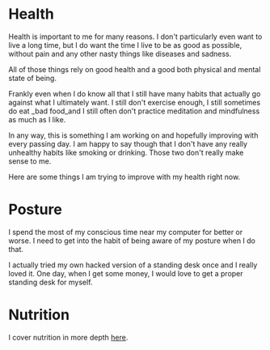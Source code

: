 # Health

Health is important to me for many reasons. I don't particularly even want to live a long time, but I do want the time I live to be as good as possible, without pain and any other nasty things like diseases and sadness.

All of those things rely on good health and a good both physical and mental state of being. 

Frankly even when I do know all that I still have many habits that actually go against what I ultimately want. I still don't exercise enough, I still sometimes do eat _bad food_and I still often don't practice meditation and mindfulness as much as I like.

In any way, this is something I am working on and hopefully improving with every passing day. I am happy to say though that I don't have any really unhealthy habits like smoking or drinking. Those two don't really make sense to me. 

Here are some things I am trying to improve with my health right now. 

# Posture

I spend the most of my conscious time near my computer for better or worse. I need to get into the habit of being aware of my posture when I do that. 

I actually tried my own hacked version of a standing desk once and I really loved it. One day, when I get some money, I would love to get a proper standing desk for myself.

# Nutrition

I cover nutrition in more depth [here](../nutrition/Nutrition.md).